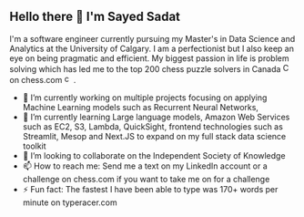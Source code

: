 ## Hello there 👋 I'm Sayed Sadat 

I'm a software engineer currently pursuing my Master's in Data Science and Analytics at the University of Calgary. I am a perfectionist but I also keep an eye on being pragmatic and efficient. My biggest passion in life is problem solving which has led me to the top 200 chess puzzle solvers in Canada <img src="https://upload.wikimedia.org/wikipedia/commons/d/d9/Flag_of_Canada_(Pantone).svg" alt= "Canadian Flag" width = 16 height = 16> 
on chess.com <img src="https://www.chess.com/favicon.ico" alt ="chess.com" width = 16 height = 16>. 

<!--
**MozamilS/MozamilS** is a ✨ _special_ ✨ repository because its `README.md` (this file) appears on your GitHub profile.

Here are some ideas to get you started:


-->
- 🔭 I’m currently working on multiple projects focusing on applying Machine Learning models such as Recurrent Neural Networks, 
- 🌱 I’m currently learning Large language models, Amazon Web Services such as EC2, S3, Lambda, QuickSight, frontend technologies such as Streamlit, Mesop and Next.JS to expand on my full stack data science toolkit
- 👯 I’m looking to collaborate on the Independent Society of Knowledge
- 📫 How to reach me: Send me a text on my LinkedIn account or a challenge on chess.com if you want to take me on for a challenge
- ⚡ Fun fact: The fastest I have been able to type was 170+ words per minute on typeracer.com